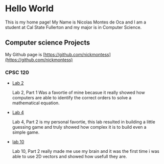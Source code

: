 # Hello World 

This is my home page! My Name is Nicolas Montes de Oca and I am a student at Cal State Fullerton and my major is in Computer Science.

## Computer science Projects 

My Github page is [https://github.com/nickmontess](https://github.com/nickmontess)

### CPSC 120 

* [Lab 2](https://github.com/cpsc-fall-2023/cpsc-120-lab-02-nicholas-kayla-jeremiah.git)

    Lab 2, Part 1 Was a favortie of mine becasue it really showed how computers are able to identify the correct orders to solve a mathematical equation. 

* [Lab 4](https://github.com/cpsc-fall-2023/cpsc-120-lab-05-jeremiah-and-nicolas)

    Lab 4, Part 2 is my personal favortie, this lab resulted in building a little guessing game and truly showed how complex it is to build even a simple game. 

* [lab 10](https://github.com/cpsc-fall-2023/cpsc-120-lab-10-ben-and-nick)

    Lab 10, Part 2 really made me use my brain and it was the first time i was able to use 2D vectors and showed how usefull they are. 